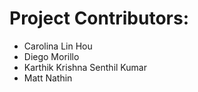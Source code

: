 # Project Contributors:

- Carolina Lin Hou
- Diego Morillo
- Karthik Krishna Senthil Kumar
- Matt Nathin
